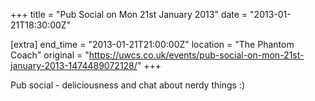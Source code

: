 +++
title = "Pub Social on Mon 21st January 2013"
date = "2013-01-21T18:30:00Z"

[extra]
end_time = "2013-01-21T21:00:00Z"
location = "The Phantom Coach"
original = "https://uwcs.co.uk/events/pub-social-on-mon-21st-january-2013-1474489072128/"
+++

Pub social - deliciousness and chat about nerdy things :)

